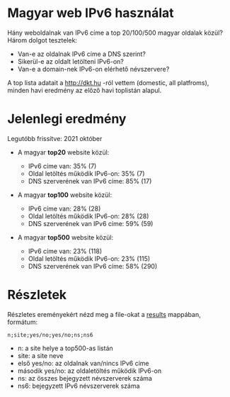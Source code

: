 # Magyar web IPv6 használat

Hány weboldalnak van IPv6 címe a top 20/100/500 magyar oldalak közül?
Három dolgot tesztelek:
  * Van-e az oldalnak IPv6 címe a DNS szerint?
  * Sikerül-e az oldalt letölteni IPv6-on?
  * Van-e a domain-nek IPv6-on elérhető névszervere?

A top lista adatait a http://dkt.hu -ról vettem (domestic, all platfroms), minden havi eredmény az előző havi toplistán alapul.

# Jelenlegi eredmény

Legutóbb frissítve: 2021 október

  * A magyar **top20** website közül:
    * IPv6 címe van: 35% (7)
    * Oldal letöltés működik IPv6-on: 35% (7)
    * DNS szerverének van IPv6 címe: 85% (17)

  * A magyar **top100** website közül:
    * IPv6 címe van: 28% (28)
    * Oldal letöltés működik IPv6-on: 28% (28)
    * DNS szerverének van IPv6 címe: 59% (59)

  * A magyar **top500** website közül:
    * IPv6 címe van: 23% (118)
    * Oldal letöltés működik IPv6-on: 23% (115)
    * DNS szerverének van IPv6 címe: 58% (290)

# Részletek

Részletes ereményekért nézd meg a file-okat a [results](https://github.com/atommaki/hungarian-web-ipv6/tree/master/results) mappában, formátum:
```
n;site;yes/no;yes/no;ns;ns6
```
 * n: a site helye a top500-as listán
 * site: a site neve
 * első yes/no: az oldalnak van/nincs IPv6 címe
 * második yes/no: az oldaletöltés működik IPv6-on
 * ns: az összes bejegyzett névszerverek száma
 * ns6: bejegyzett IPv6 névszerverek száma

